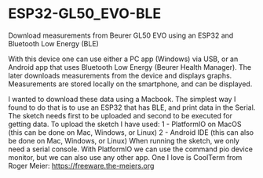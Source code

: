 # ESP32-GL50_EVO-BLE
Download measurements from Beurer GL50 EVO using an ESP32 and Bluetooth Low Energy (BLE)

With this device one can use either a PC app (Windows) via USB, or an Android app that uses Bluetooth Low Energy (Beurer Health Manager).
The later downloads measurements from the device and displays graphs. Measurements are stored locally on the smartphone, and can be displayed.

I wanted to download these data using a Macbook.
The simplest way I found to do that is to use an ESP32 that has BLE, and print data in the Serial.
The sketch needs first to be uploaded and second to be executed for getting data.
To upload the sketch I have used:
1 - PlatformIO on MacOS (this can be done on Mac, Windows, or Linux)
2 - Android IDE (this can also be done on Mac, Windows, or Linux)
When running the sketch, we only need a serial console.
With PlatformIO we can use the command pio device monitor, but we can also use any other app. One I love is CoolTerm from Roger Meier:
https://freeware.the-meiers.org
